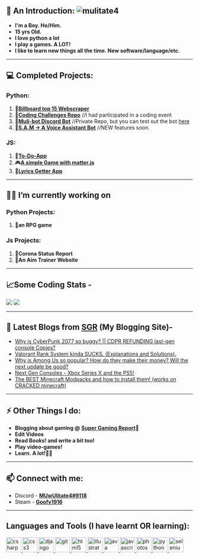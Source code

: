 ## 👋 An Introduction: <img src="https://komarev.com/ghpvc/?username=mulitate4" alt="mulitate4" />
- **I'm a Boy. He/Him.**
- **15 yrs Old.**
- **I love python a lot**
- **I play a games. A LOT!**
- **I like to learn new things all the time. New software/language/etc.**

----
## 💻 Completed Projects:
### Python:
  1. 🎵[**Billboard top 15 Webscraper**](https://github.com/mulitate4/web_scrapers/blob/master/BillBoard_Top15.py)
  2. 🤔[**Coding Challenges Repo**](https://github.com/mulitate4/Technorat_2020) //I had participated in a coding event
  3. 🤖[**Muli-bot Discord Bot**](https://discord.gg/9CBrq6D) //Private Repo, but you can test out the bot [here](https://discord.gg/9CBrq6D)
  4. 🤖[**S.A.M -> A Voice Assistant Bot**](https://github.com/mulitate4/S.A.M) //NEW features soon.

### JS:
  1. 📜[**To-Do-App**](mulitate4.netlify.app)
  2. 🎮[**A simple Game with matter.js**](https://mulitate4.github.io/slingshot-game-js/)
  3. 🎵[**Lyrics Getter App**](https://github.com/mulitate4/j_lyrics_app)

----
## 👨‍💻 I’m currently working on
### Python Projects:
   1. 🤺**an RPG game**

### Js Projects:
   1. 🦠**Corona Status Report**
   2. 🎯**An Aim Trainer Website**

----
## 📈Some Coding Stats - 
<img src="https://github-readme-stats.vercel.app/api?username=mulitate4&theme=radical&show_icons=true))](https://github.com/anuraghazra/github-readme-stats" width="auto" />
<img src="https://github-readme-stats.vercel.app/api/top-langs/?username=mulitate4&theme=radical&hide_border=true&layout=compact&card_width=445" width="auto" />
 
----
## 📰 Latest Blogs from [SGR](https://www.supergamingreport.com) (My Blogging Site)-
<!-- BLOG-POST-LIST:START -->
- [Why is CyberPunk 2077 so buggy? || CDPR REFUNDING last-gen console Copies?](https://www.supergamingreport.com/2020/12/cyberpunk-2077-is-buggy-af.html)
- [Valorant Rank System kinda SUCKS. (Explanations and Solutions).](https://www.supergamingreport.com/2020/12/valorant-rank-system-sucks.html)
- [Why is Among Us so popular? How do they make their money? Will the next update be good?](https://www.supergamingreport.com/2020/12/why-is-among-us-so-popular-how-do-they.html)
- [Next Gen Consoles - Xbox Series X and the PS5!](https://www.supergamingreport.com/2020/11/next-gen-consoles-xbox-series-x-and-ps5.html)
- [The BEST Minecraft Modpacks and how to install them! (works on CRACKED minecraft)](https://www.supergamingreport.com/2020/11/the-best-minecraft-modpacks-and-how-to.html)
<!-- BLOG-POST-LIST:END -->

----
## ⚡ Other Things I do:
- **Blogging about gaming @** __[Super Gaming Report](https://www.supergamingreport.com)📰__
- **Edit Videos**
- **Read Books! and write a bit too!**
- **Play video-games!**
- **Learn. A lot!👨‍🎓**

----
## 📫 Connect with me: 
- Discord - [**MUwUlitate4#9118**](https://discord.bio/p/mulitate4)
- Steam - [**Goofy1916**](https://steamcommunity.com/id/ggezwplmaodie/)

----
## Languages and Tools (I have learnt OR learning):
<p align="left"> <a href="https://www.w3schools.com/cs/" target="_blank"> <img src="https://devicons.github.io/devicon/devicon.git/icons/csharp/csharp-original.svg" alt="csharp" width="40" height="40"/> </a> <a href="https://www.w3schools.com/css/" target="_blank"> <img src="https://devicons.github.io/devicon/devicon.git/icons/css3/css3-original-wordmark.svg" alt="css3" width="40" height="40"/> </a> <a href="https://www.djangoproject.com/" target="_blank"> <img src="https://devicons.github.io/devicon/devicon.git/icons/django/django-original.svg" alt="django" width="40" height="40"/> </a> <a href="https://git-scm.com/" target="_blank"> <img src="https://www.vectorlogo.zone/logos/git-scm/git-scm-icon.svg" alt="git" width="40" height="40"/> </a> <a href="https://www.w3.org/html/" target="_blank"> <img src="https://devicons.github.io/devicon/devicon.git/icons/html5/html5-original-wordmark.svg" alt="html5" width="40" height="40"/> </a> <a href="https://www.adobe.com/in/products/illustrator.html" target="_blank"> <img src="https://www.vectorlogo.zone/logos/adobe_illustrator/adobe_illustrator-icon.svg" alt="illustrator" width="40" height="40"/> </a> <a href="https://www.java.com" target="_blank"> <img src="https://devicons.github.io/devicon/devicon.git/icons/java/java-original-wordmark.svg" alt="java" width="40" height="40"/> </a> <a href="https://developer.mozilla.org/en-US/docs/Web/JavaScript" target="_blank"> <img src="https://devicons.github.io/devicon/devicon.git/icons/javascript/javascript-original.svg" alt="javascript" width="40" height="40"/> </a> <a href="https://www.photoshop.com/en" target="_blank"> <img src="https://devicons.github.io/devicon/devicon.git/icons/photoshop/photoshop-plain.svg" alt="photoshop" width="40" height="40"/> </a> <a href="https://www.python.org" target="_blank"> <img src="https://devicons.github.io/devicon/devicon.git/icons/python/python-original.svg" alt="python" width="40" height="40"/> </a> <a href="https://www.selenium.dev" target="_blank"> <img src="https://raw.githubusercontent.com/detain/svg-logos/780f25886640cef088af994181646db2f6b1a3f8/svg/selenium-logo.svg" alt="selenium" width="40" height="40"/> </a> </p

